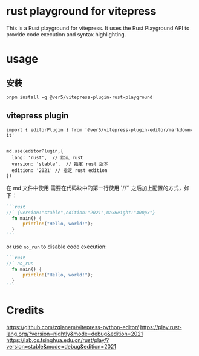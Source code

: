 
#  rust playground for vitepress

This is a Rust playground for vitepress. It uses the Rust Playground API to provide code execution and syntax highlighting.

# usage


## 安装
```
pnpm install -g @ver5/vitepress-plugin-rust-playground
```

## vitepress plugin

```
import { editorPlugin } from '@ver5/vitepress-plugin-editor/markdown-it'


md.use(editorPlugin,{
  lang: 'rust',  // 默认 rust
  version: 'stable',  // 指定 rust 版本
  edition: '2021' // 指定 rust edition
})

```

在 md 文件中使用 需要在代码块中的第一行使用 `//\`` 之后加上配置的方式，如下：
````md
```rust
//` {version:"stable",edition:"2021",maxHeight:"400px"}
  fn main() {
      println!("Hello, world!");
  }
```
````

or use `no_run` to disable code execution:
````md
```rust
//` no_run
  fn main() {
      println!("Hello, world!");
  }
```
````




# Credits
https://github.com/zqianem/vitepress-python-editor/
https://play.rust-lang.org/?version=nightly&mode=debug&edition=2021
https://lab.cs.tsinghua.edu.cn/rust/play/?version=stable&mode=debug&edition=2021
